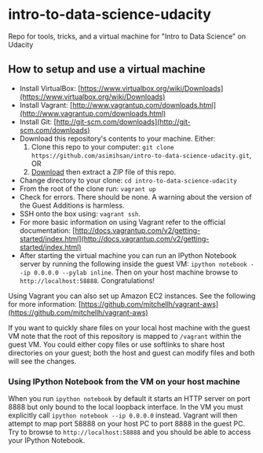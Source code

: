 # intro-to-data-science-udacity

Repo for tools, tricks, and a virtual machine for "Intro to Data
Science" on Udacity

## How to setup and use a virtual machine

-   Install VirtualBox: [https://www.virtualbox.org/wiki/Downloads](https://www.virtualbox.org/wiki/Downloads)
-   Install Vagrant: [http://www.vagrantup.com/downloads.html](http://www.vagrantup.com/downloads.html)
-   Install Git: [http://git-scm.com/downloads](http://git-scm.com/downloads)
-   Download this repository's contents to your machine. Either:
    1.   Clone this repo to your computer: `git clone https://github.com/asimihsan/intro-to-data-science-udacity.git`, OR
    2.   [Download](https://github.com/asimihsan/intro-to-data-science-udacity/archive/master.zip) then extract a ZIP file of this repo.
-   Change directory to your clone: `cd intro-to-data-science-udacity`
-   From the root of the clone run: `vagrant up`
-   Check for errors. There should be none. A warning about the version
    of the Guest Additions is harmless.
-   SSH onto the box using: `vagrant ssh`.
-   For more basic information on using Vagrant refer to the official
    documentation: [http://docs.vagrantup.com/v2/getting-started/index.html](http://docs.vagrantup.com/v2/getting-started/index.html)
-   After starting the virtual machine you can run an IPython Notebook
    server by running the following inside the guest VM: `ipython
    notebook --ip 0.0.0.0 --pylab inline`. Then on your host machine
    browse to `http://localhost:58888`. Congratulations!

Using Vagrant you can also set up Amazon EC2 instances. See the 
following for more information: [https://github.com/mitchellh/vagrant-aws](https://github.com/mitchellh/vagrant-aws)

If you want to quickly share files on your local host machine with the
guest VM note that the root of this repository is mapped to `/vagrant`
within the guest VM. You could either copy files or use softlinks to
share host directories on your guest; both the host and guest can modify
files and both will see the changes.

### Using IPython Notebook from the VM on your host machine

When you run `ipython notebook` by default it starts an HTTP server on
port 8888 but only bound to the local loopback interface. In the VM you
must explicitly call `ipython notebook --ip 0.0.0.0` instead. Vagrant
will then attempt to map port 58888 on your host PC to port 8888 in the
guest PC. Try to browse to `http://localhost:58888` and you should be
able to access your IPython Notebook.
